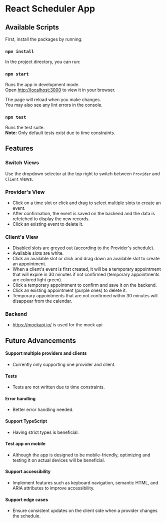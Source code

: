 # React Scheduler App

## Available Scripts

First, install the packages by running:

### `npm install`

In the project directory, you can run:

### `npm start`

Runs the app in development mode.  
Open [http://localhost:3000](http://localhost:3000) to view it in your browser.

The page will reload when you make changes.  
You may also see any lint errors in the console.

### `npm test`

Runs the test suite.  
**Note:** Only default tests exist due to time constraints.

## Features

### Switch Views

Use the dropdown selector at the top right to switch between `Provider` and `Client` views.

### Provider's View

- Click on a time slot or click and drag to select multiple slots to create an event.
- After confirmation, the event is saved on the backend and the data is refetched to display the new records.
- Click an existing event to delete it.

### Client's View

- Disabled slots are greyed out (according to the Provider's schedule).
- Available slots are white.
- Click an available slot or click and drag down an available slot to create an appointment.
- When a client's event is first created, it will be a temporary appointment that will expire in 30 minutes if not confirmed (temporary appointments are colored light green).
- Click a temporary appointment to confirm and save it on the backend.
- Click an existing appointment (purple ones) to delete it.
- Temporary appointments that are not confirmed within 30 minutes will disappear from the calendar.

### Backend

- https://mockapi.io/ is used for the mock api

## Future Advancements

#### Support multiple providers and clients

- Currently only supporting one provider and client.

#### Tests

- Tests are not written due to time constraints.

#### Error handling

- Better error handling needed.

#### Support TypeScript

- Having strict types is beneficial.

#### Test app on mobile

- Although the app is designed to be mobile-friendly, optimizing and testing it on actual devices will be beneficial.

#### Support accessibility

- Implement features such as keyboard navigation, semantic HTML, and ARIA attributes to improve accessibility.

#### Support edge cases

- Ensure consistent updates on the client side when a provider changes the schedule.
